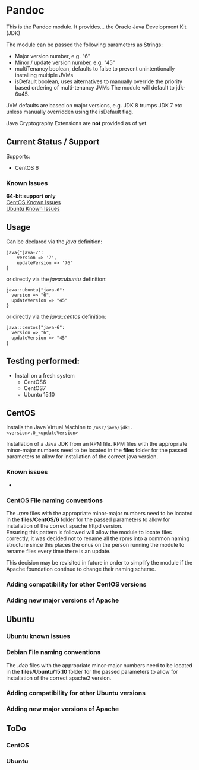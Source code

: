 # Pandoc

This is the Pandoc module. It provides...
the Oracle Java Development Kit (JDK)

The module can be passed the following parameters as Strings:  
* Major version number, e.g. "6"
* Minor / update version number, e.g. "45"
* multiTenancy boolean, defaults to false to prevent unintentionally installing multiple JVMs
* isDefault boolean, uses alternatives to manually override the priority based ordering of multi-tenancy JVMs
The module will default to jdk-6u45.

JVM defaults are based on major versions, e.g. JDK 8 trumps JDK 7 etc unless manually overridden using the isDefault flag.

Java Cryptography Extensions are **not** provided as of yet.  
## Current Status / Support
Supports:
* CentOS 6

### Known Issues  
**64-bit support only**  
[CentOS Known Issues](#CentOS_known_issues)  
[Ubuntu Known Issues](#Ubuntu_known_issues)  

## Usage 
Can be declared via the *java* definition:
	
	java{"java-7":
		version => '7',
		updateVersion => '76'
	}
	
or directly via the *java::ubuntu* definition:

	java::ubuntu{"java-6":
	  version => "6",
	  updateVersion => "45"
	}
or directly via the *java::centos* definition:
	
	java::centos{"java-6":
	  version => "6",
	  updateVersion => "45"
	}	   

## Testing performed:
* Install on a fresh system
	* CentOS6
	* CentOS7
	* Ubuntu 15.10
	
## CentOS
Installs the Java Virtual Machine to `/usr/java/jdk1.<version>.0_<updateVersion>`

Installation of a Java JDK from an RPM file.
RPM files with the appropriate minor-major numbers need to be located in the **files** folder for the passed parameters to allow for installation of the correct java version.
### <a name="CentOS_known_issues">Known issues</a>
* 

### <a name="CentOS_File_naming_conventions">CentOS File naming conventions</a>
The *.rpm* files with the appropriate minor-major numbers need to be located in the **files/CentOS/6** folder for the passed parameters to allow for installation of the correct apache httpd version.  
Ensuring this pattern is followed will allow the module to locate files correctly, it was decided not to rename all the rpms into a common naming structure since this places the onus on the person running the module to rename files every time there is an update.  

This decision may be revisited in future in order to simplify the module if the Apache foundation continue to change their naming scheme.  
### Adding compatibility for other CentOS versions

### Adding new major versions of Apache


## Ubuntu
### <a name="Ubuntu_known_issues">Ubuntu known issues</a>

### <a namme="Debian_file_naming_conventions">Debian File naming conventions</a>
The *.deb* files with the appropriate minor-major numbers need to be located in the **files/Ubuntu/15.10** folder for the passed parameters to allow for installation of the correct apache2 version.  
<!--
The naming of these *.deb* files should follow the following convention in order for the correct version to be selected:  
**apache2_&ltmajor_version$gt%2E&ltminor_version$gt%2E&ltpatch_version$gt-Ubuntu_&ltubuntu_version$gt_amd64.deb**  
an example would be:  
`apache2_2.4.12-Ubuntu_15.10_amd64.deb`
-->
### Adding compatibility for other Ubuntu versions
### Adding new major versions of Apache

## ToDo
### CentOS
### Ubuntu
